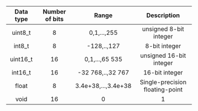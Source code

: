 | **Data type** | **Number of bits** |**Range** | **Description** |
| :-: | :-: | :-: | :-: |
| uint8_t | 8 | 0,1,...,255 | unsigned 8-bit integer |
| int8_t | 8 | -128,..,127| 8-bit integer |
| uint16_t | 16 | 0,1,...,65 535| unsigned 16-bit integer |
| int16_t | 16 | -32 768,..,32 767 | 16-bit integer |
| float | 8 | 3.4e+38,...,3.4e+38 | Single-precision floating-point |
| void | 16 | 0 | 1 |

